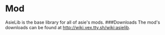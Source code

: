 # Mod

AsieLib is the base library for all of asie's mods.
###Downloads
The mod's downloads can be found at http://wiki.vex.tty.sh/wiki:asielib.
